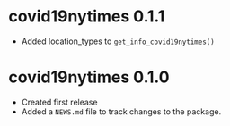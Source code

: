 # covid19nytimes 0.1.1
* Added location_types to `get_info_covid19nytimes()`

# covid19nytimes 0.1.0

* Created first release
* Added a `NEWS.md` file to track changes to the package.
